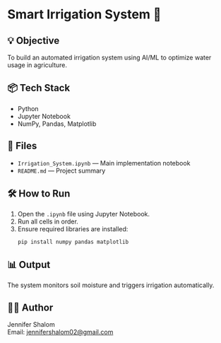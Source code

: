 # Smart Irrigation System 🌱

## 💡 Objective
To build an automated irrigation system using AI/ML to optimize water usage in agriculture.

## 📦 Tech Stack
- Python
- Jupyter Notebook
- NumPy, Pandas, Matplotlib

## 📁 Files
- `Irrigation_System.ipynb` — Main implementation notebook
- `README.md` — Project summary

## 🛠️ How to Run
1. Open the `.ipynb` file using Jupyter Notebook.
2. Run all cells in order.
3. Ensure required libraries are installed:
    ```
    pip install numpy pandas matplotlib
    ```

## 📊 Output
The system monitors soil moisture and triggers irrigation automatically.

## 👩‍💻 Author
Jennifer Shalom  
Email: jennifershalom02@gmail.com
